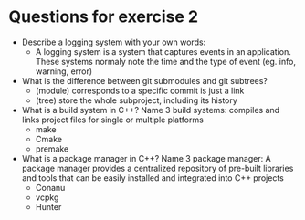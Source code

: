 # Questions for exercise 2

- Describe a logging system with your own words:
  - A logging system is a system that captures events in an application. These systems normaly note the time and the type of event (eg. info, warning, error)
- What is the difference between git submodules and git subtrees?
  - (module) corresponds to a specific commit is just a link
  - (tree)  store the whole subproject, including its history
- What is a build system in C++? Name 3 build systems:
  compiles and links project files for single or multiple platforms
  - make
  - Cmake
  - premake
- What is a package manager in C++? Name 3 package manager:
  A package manager provides a centralized repository of pre-built libraries and tools that can be easily installed and integrated into C++ projects
  - Conanu
  - vcpkg
  - Hunter